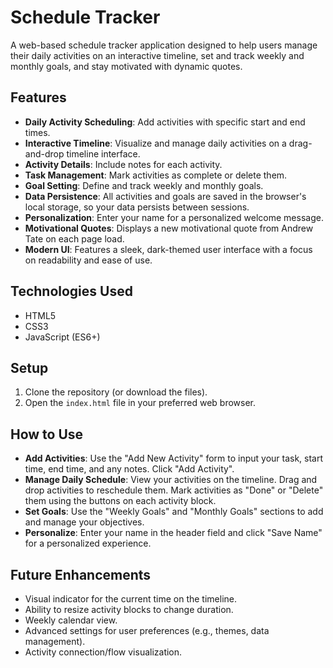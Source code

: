 # Schedule Tracker

A web-based schedule tracker application designed to help users manage their daily activities on an interactive timeline, set and track weekly and monthly goals, and stay motivated with dynamic quotes.

## Features

*   **Daily Activity Scheduling**: Add activities with specific start and end times.
*   **Interactive Timeline**: Visualize and manage daily activities on a drag-and-drop timeline interface.
*   **Activity Details**: Include notes for each activity.
*   **Task Management**: Mark activities as complete or delete them.
*   **Goal Setting**: Define and track weekly and monthly goals.
*   **Data Persistence**: All activities and goals are saved in the browser's local storage, so your data persists between sessions.
*   **Personalization**: Enter your name for a personalized welcome message.
*   **Motivational Quotes**: Displays a new motivational quote from Andrew Tate on each page load.
*   **Modern UI**: Features a sleek, dark-themed user interface with a focus on readability and ease of use.

## Technologies Used

*   HTML5
*   CSS3
*   JavaScript (ES6+)

## Setup

1.  Clone the repository (or download the files).
2.  Open the `index.html` file in your preferred web browser.

## How to Use

*   **Add Activities**: Use the "Add New Activity" form to input your task, start time, end time, and any notes. Click "Add Activity".
*   **Manage Daily Schedule**: View your activities on the timeline. Drag and drop activities to reschedule them. Mark activities as "Done" or "Delete" them using the buttons on each activity block.
*   **Set Goals**: Use the "Weekly Goals" and "Monthly Goals" sections to add and manage your objectives.
*   **Personalize**: Enter your name in the header field and click "Save Name" for a personalized experience.

## Future Enhancements

*   Visual indicator for the current time on the timeline.
*   Ability to resize activity blocks to change duration.
*   Weekly calendar view.
*   Advanced settings for user preferences (e.g., themes, data management).
*   Activity connection/flow visualization. 